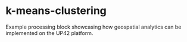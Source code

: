 # k-means-clustering
Example processing block showcasing how geospatial analytics can be implemented on the UP42 platform.
